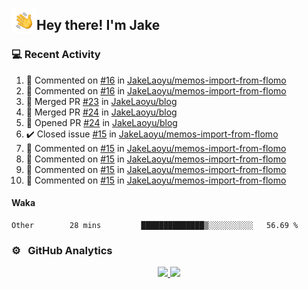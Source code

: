 <img alt="Night Coding" src="./assets/Hand%20Wave.gif" width='40' align="left"/><h2>Hey there! I'm Jake</h2>

### 💻 Recent Activity

<!--RECENT_ACTIVITY:start-->
1. 💬 Commented on [#16](https://github.com/JakeLaoyu/memos-import-from-flomo/pull/16#discussion_r1382737953) in [JakeLaoyu/memos-import-from-flomo](https://github.com/JakeLaoyu/memos-import-from-flomo)<br>
2. 💬 Commented on [#16](https://github.com/JakeLaoyu/memos-import-from-flomo/pull/16#discussion_r1382737152) in [JakeLaoyu/memos-import-from-flomo](https://github.com/JakeLaoyu/memos-import-from-flomo)<br>
3. 🎉 Merged PR [#23](https://github.com/JakeLaoyu/blog/pull/23) in [JakeLaoyu/blog](https://github.com/JakeLaoyu/blog)<br>
4. 🎉 Merged PR [#24](https://github.com/JakeLaoyu/blog/pull/24) in [JakeLaoyu/blog](https://github.com/JakeLaoyu/blog)<br>
5. 💪 Opened PR [#24](https://github.com/JakeLaoyu/blog/pull/24) in [JakeLaoyu/blog](https://github.com/JakeLaoyu/blog)<br>
6. ✔️ Closed issue [#15](https://github.com/JakeLaoyu/memos-import-from-flomo/issues/15) in [JakeLaoyu/memos-import-from-flomo](https://github.com/JakeLaoyu/memos-import-from-flomo)<br>
7. 💬 Commented on [#15](https://github.com/JakeLaoyu/memos-import-from-flomo/issues/15#issuecomment-1784827695) in [JakeLaoyu/memos-import-from-flomo](https://github.com/JakeLaoyu/memos-import-from-flomo)<br>
8. 💬 Commented on [#15](https://github.com/JakeLaoyu/memos-import-from-flomo/issues/15#issuecomment-1784826837) in [JakeLaoyu/memos-import-from-flomo](https://github.com/JakeLaoyu/memos-import-from-flomo)<br>
9. 💬 Commented on [#15](https://github.com/JakeLaoyu/memos-import-from-flomo/issues/15#issuecomment-1784515201) in [JakeLaoyu/memos-import-from-flomo](https://github.com/JakeLaoyu/memos-import-from-flomo)<br>
10. 💬 Commented on [#15](https://github.com/JakeLaoyu/memos-import-from-flomo/issues/15#issuecomment-1784459444) in [JakeLaoyu/memos-import-from-flomo](https://github.com/JakeLaoyu/memos-import-from-flomo)<br>
<!--RECENT_ACTIVITY:end-->

#### Waka

<!--START_SECTION:waka-->

```text
Other        28 mins         ██████████████▒░░░░░░░░░░   56.69 %
```

<!--END_SECTION:waka-->

### ⚙️ &nbsp; GitHub Analytics

<p align="center">
<a href="https://github.com/JakeLaoyu">
  <img height="180em" src="https://github-readme-stats-eight-theta.vercel.app/api?username=jakelaoyu&show_icons=true&theme=algolia&include_all_commits=true&count_private=true"/>
  <img height="180em" src="https://github-readme-stats-eight-theta.vercel.app/api/top-langs/?username=jakelaoyu&layout=compact&langs_count=8&theme=algolia&hide=html&count_private=true"/>
</a>
</p>

<!-- ### 🤝🏻 &nbsp; Connect with Me

<p align="center">
<a href="https://i.jakeyu.top"><img src="https://img.shields.io/badge/-i.jakeyu.top-3423A6?style=flat&logo=Google-Chrome&logoColor=white"/></a>
<a href="mailto:jake.laoyu@gmail.com"><img src="https://img.shields.io/badge/-jake.laoyu@gmail.com-D14836?style=flat&logo=Gmail&logoColor=white"/></a>
</p> -->
